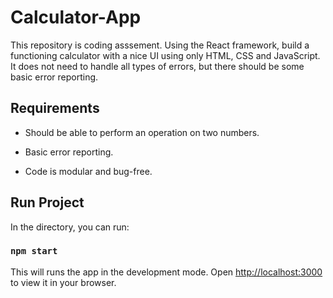 # Calculator-App

This repository is coding asssement. Using the React framework, build a functioning calculator with a nice UI using only HTML, CSS and JavaScript. It does not need to handle all types of errors, but there should be some basic error reporting.

## Requirements

-  Should be able to perform an operation on two numbers.

-  Basic error reporting.

-  Code is modular and bug-free.

## Run Project

In the directory, you can run:

### `npm start`

This will runs the app in the development mode. Open [http://localhost:3000](http://localhost:3000) to view it in your browser.